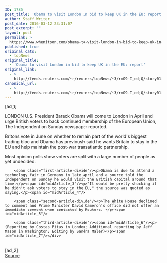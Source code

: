 ```yaml
---
ID: 1785
post_title: 'Obama to visit London in bid to keep UK in the EU: report'
author: Staff Writer
post_date: 2016-03-12 23:31:07
post_excerpt: ""
layout: post
permalink: >
  https://www.whenitson.com/obama-to-visit-london-in-bid-to-keep-uk-in-the-eu-report/
published: true
original_cats:
  - topNews
original_title:
  - 'Obama to visit London in bid to keep UK in the EU: report'
original_link:
  - >
    http://feeds.reuters.com/~r/reuters/topNews/~3/rmO9-I_edjQ/story01.htm
canonical_url:
  - >
    http://feeds.reuters.com/~r/reuters/topNews/~3/rmO9-I_edjQ/story01.htm
---
```

 [ad_1]
<br><div id="articleText">
<span id="midArticle_start"/>

<span class="focusParagraph" readability="4"><p><span class="articleLocation">LONDON</span> U.S. President Barack Obama will come to London in April and urge British voters to back continued membership of the European Union, The Independent on Sunday newspaper reported.</p></span><span id="midArticle_0"/><p>Britons vote in June on whether to remain part of the world's biggest trading bloc and Obama has previously said he wants Britain to stay in the EU and help maintain the post-war transatlantic partnership. </p><span id="midArticle_1"/><p>Most opinion polls show voters are split with a large number of people as yet undecided. </p><span id="midArticle_2"/>
        
        <span class="first-article-divide"/><p>Obama is due to attend a technology fair in Germany in late April and a source told the Independent on Sunday he would visit the British capital around that time.</p><span id="midArticle_3"/><p>"It would be pretty shocking if he didn't ask voters to stay in the EU," the source was quoted as saying.</p><span id="midArticle_4"/>
        
        <span class="second-article-divide"/><p>The White House declined to comment and Prime Minister David Cameron's office did not offer an immediate comment when contacted by Reuters. </p><span id="midArticle_5"/>
        
        <span class="third-article-divide"/><span id="midArticle_6"/><p> (Reporting by Costas Pitas in London; Additional reporting by Jeff Mason in Washington; Editing by Sandra Maler)</p><span id="midArticle_7"/></div>
<br>[ad_2]
<br><a href="http://feeds.reuters.com/~r/reuters/topNews/~3/rmO9-I_edjQ/story01.htm">Source </a>